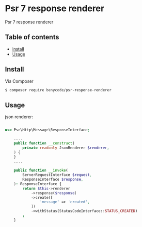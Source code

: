 # Psr 7 response renderer

Psr 7 response renderer

## Table of contents

- [Install](#install)
- [Usage](#usage)

## Install

Via Composer

``` bash
$ composer require benycode/psr-response-renderer
```

## Usage

json renderer:

```php

use Psr\Http\Message\ResponseInterface;

	....
	public function __construct(
        private readonly JsonRenderer $renderer,
    ) {
    }
	....
	
	public function __invoke(
        ServerRequestInterface $request,
        ResponseInterface $response,
    ): ResponseInterface {
		return $this->renderer
            ->response($response)
            ->create([
                'message' => 'created',
            ])
            ->withStatus(StatusCodeInterface::STATUS_CREATED)
        ;
	}
```
